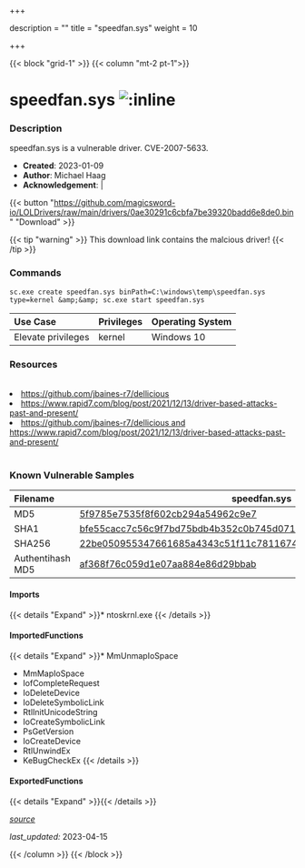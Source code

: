 +++

description = ""
title = "speedfan.sys"
weight = 10

+++


{{< block "grid-1" >}}
{{< column "mt-2 pt-1">}}


# speedfan.sys ![:inline](/images/twitter_verified.png) 


### Description

speedfan.sys is a vulnerable driver. CVE-2007-5633.

- **Created**: 2023-01-09
- **Author**: Michael Haag
- **Acknowledgement**:  | [](https://twitter.com/)


{{< button "https://github.com/magicsword-io/LOLDrivers/raw/main/drivers/0ae30291c6cbfa7be39320badd6e8de0.bin" "Download" >}}

{{< tip "warning" >}}
This download link contains the malcious driver!
{{< /tip >}}

### Commands

```
sc.exe create speedfan.sys binPath=C:\windows\temp\speedfan.sys type=kernel &amp;&amp; sc.exe start speedfan.sys
```

| Use Case | Privileges | Operating System | 
|:---- | ---- | ---- |
| Elevate privileges | kernel | Windows 10 |

### Resources
<br>
<li><a href=" https://github.com/jbaines-r7/dellicious"> https://github.com/jbaines-r7/dellicious</a></li>
<li><a href=" https://www.rapid7.com/blog/post/2021/12/13/driver-based-attacks-past-and-present/"> https://www.rapid7.com/blog/post/2021/12/13/driver-based-attacks-past-and-present/</a></li>
<li><a href="https://github.com/jbaines-r7/dellicious and https://www.rapid7.com/blog/post/2021/12/13/driver-based-attacks-past-and-present/">https://github.com/jbaines-r7/dellicious and https://www.rapid7.com/blog/post/2021/12/13/driver-based-attacks-past-and-present/</a></li>
<br>

### Known Vulnerable Samples

| Filename | speedfan.sys |
|:---- | ---- | 
| MD5 | <a href="https://www.virustotal.com/gui/file/5f9785e7535f8f602cb294a54962c9e7">5f9785e7535f8f602cb294a54962c9e7</a> |
| SHA1 | <a href="https://www.virustotal.com/gui/file/bfe55cacc7c56c9f7bd75bdb4b352c0b745d071b">bfe55cacc7c56c9f7bd75bdb4b352c0b745d071b</a> |
| SHA256 | <a href="https://www.virustotal.com/gui/file/22be050955347661685a4343c51f11c7811674e030386d2264cd12ecbf544b7c">22be050955347661685a4343c51f11c7811674e030386d2264cd12ecbf544b7c</a> |
| Authentihash MD5 | <a href="https://www.virustotal.com/gui/search/authentihash%af368f76c059d1e07aa884e86d29bbab">af368f76c059d1e07aa884e86d29bbab</a> || Authentihash SHA1 | <a href="https://www.virustotal.com/gui/search/authentihash%9c08d169b0f59a411c5b51f481622bc78bdf9c84">9c08d169b0f59a411c5b51f481622bc78bdf9c84</a> || Authentihash SHA256 | <a href="https://www.virustotal.com/gui/search/authentihash%641490e28b2a1ee223238f5d969b5abf60a1089afe597c4251b285449e6b3b04">641490e28b2a1ee223238f5d969b5abf60a1089afe597c4251b285449e6b3b04</a> || Signature | Sokno S.R.L., VeriSign Class 3 Code Signing 2004 CA, VeriSign Class 3 Public Primary CA   || Company | Windows (R) Server 2003 DDK provider || Description | SpeedFan Device Driver || Product | Windows (R) Server 2003 DDK driver || OriginalFilename | speedfan.sys |
#### Imports
{{< details "Expand" >}}* ntoskrnl.exe
{{< /details >}}
#### ImportedFunctions
{{< details "Expand" >}}* MmUnmapIoSpace
* MmMapIoSpace
* IofCompleteRequest
* IoDeleteDevice
* IoDeleteSymbolicLink
* RtlInitUnicodeString
* IoCreateSymbolicLink
* PsGetVersion
* IoCreateDevice
* RtlUnwindEx
* KeBugCheckEx
{{< /details >}}
#### ExportedFunctions
{{< details "Expand" >}}{{< /details >}}



[*source*](https://github.com/magicsword-io/LOLDrivers/tree/main/yaml/speedfan.yaml)

*last_updated:* 2023-04-15








{{< /column >}}
{{< /block >}}
